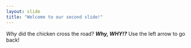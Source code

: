 ```yaml
---
layout: slide
title: "Welcome to our second slide!"
---
```

_Why_ did the chicken cross the road? **_Why, WHY!?_**
Use the left arrow to go back!
